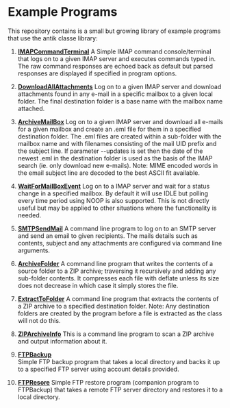 
# Example Programs #

This repository contains is a small but growing library of example programs  that use the antik classe library:

1.  **[IMAPCommandTerminal](https://github.com/clockworkengineer/Antikythera_mechanism/blob/master/examples/IMAPCommandTerminal.cpp)**  A Simple IMAP command console/terminal that logs on to a given IMAP server and executes commands typed in. The raw command responses are echoed back as default but 
parsed responses are displayed if specified in program options.

1.  **[DownloadAllAttachments](https://github.com/clockworkengineer/Antikythera_mechanism/blob/master/examples/DownloadAllAttachments.cpp)** Log on to a given IMAP server and download attachments found in any e-mail in a specific mailbox to a given local folder. The final destination folder is a base name with the mailbox name attached.
  
1.  **[ArchiveMailBox](https://github.com/clockworkengineer/Antikythera_mechanism/blob/master/examples/ArchiveMailBox.cpp)** Log on to a given IMAP server and download all e-mails for a given mailbox and create an .eml file for them  in a specified destination folder. The .eml files are created within a sub-folder with the mailbox name and with filenames consisting of the mail UID prefix and the subject line. If parameter --updates is set  then the date of the newest .eml in the destination folder is used as the basis of the IMAP search (ie. only download new e-mails). Note: MIME encoded words in the email subject line are decoded to the best ASCII fit available.

1. **[WaitForMailBoxEvent](https://github.com/clockworkengineer/Antikythera_mechanism/blob/master/examples/WaitForMailBoxEvent.cpp)** Log on to a IMAP server and wait for a status change in a specified mailbox. By default it will use IDLE but polling every time period using NOOP is also supported. This is not directly useful but may be applied to other situations where the functionality is needed.

1. **[SMTPSendMail](https://github.com/clockworkengineer/Antikythera_mechanism/blob/master/examples/SMTPSendMail.cpp)** A command line program to log on to an SMTP server and send an email to given recipients. The mails details such as contents, subject and any attachments are configured via command line arguments.

1. **[ArchiveFolder](https://github.com/clockworkengineer/Antikythera_mechanism/blob/master/examples/ArchiveFolder.cpp)** A command line program that writes the contents of a source folder to a ZIP archive; traversing it recursively and adding any sub-folder contents. It compresses each file with deflate unless its size does not decrease in which case it simply stores the file.

1. **[ExtractToFolder](https://github.com/clockworkengineer/Antikythera_mechanism/blob/master/examples/ExtractToFolder.cpp)** A command line program that extracts the contents of a ZIP archive to a specified destination folder. Note: Any destination folders are created by the program before a file is extracted as the class will not do this. 

1. **[ZIPArchiveInfo](https://github.com/clockworkengineer/Antikythera_mechanism/blob/master/examples/ZIPArchiveInfo.cpp)**  This is a command line program to scan a ZIP archive and output information about it.

1. **[FTPBackup](https://github.com/clockworkengineer/Antikythera_mechanism/blob/master/examples/FTPBackup.cpp)**  
  Simple FTP backup program that takes a local directory and backs it up to a specified FTP server using account details provided.

1. **[FTPResore](https://github.com/clockworkengineer/Antikythera_mechanism/blob/master/examples/FTPResore.cpp)** 
 Simple FTP restore program (companion program to FTPBackup) that takes a remote FTP server directory and restores it to a local directory.
